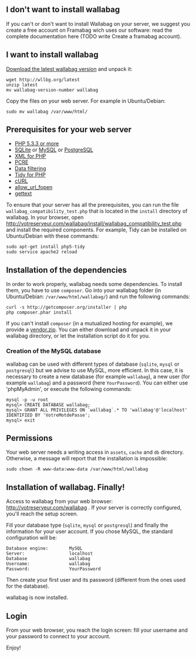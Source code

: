 ## I don't want to install wallabag
If you can't or don't want to install Wallabag on your server, we suggest you create a free account on Framabag wich uses our software: read the complete documentation here (TODO write Create a framabag account).

## I want to install wallabag
 
[Download the latest wallabag version](http://www.wallabag.org/download) and unpack it:

    wget http://wllbg.org/latest
    unzip latest
    mv wallabag-version-number wallabag

Copy the files on your web server. For example in Ubuntu/Debian:

    sudo mv wallabag /var/www/html/
	
## Prerequisites for your web server
* [PHP 5.3.3 or more](http://php.net/manual/en/install.php)
* [SQLite](http://php.net/manual/en/book.sqlite.php) or [MySQL](http://php.net/manual/fr/book.mysql.php) or [PostgreSQL](http://php.net/manual/en/book.pgsql.php)
* [XML for PHP](http://php.net/xml)
* [PCRE](http://php.net/pcre)
* [Data filtering](http://php.net/manual/book.filter.php)
* [Tidy for PHP](http://php.net/tidy)
* [cURL](http://php.net/curl)
* [allow_url_fopen](http://www.php.net/manual/en/filesystem.configuration.php#ini.allow-url-fopen)
* [gettext](http://php.net/manual/en/book.gettext.php)

To ensure that your server has all the prerequisites, you can run the file `wallabag_compatibility_test.php` that is located in the `install` directory of wallabag. In your browser, open http://votreserveur.com/wallabag/install/wallabag_compatibility_test.php and install the required components. For example, Tidy can be installed on Ubuntu/Debian with these commands:

    sudo apt-get install php5-tidy
    sudo service apache2 reload

## Installation of the dependencies 
In order to work properly, wallabag needs some dependencies. To install them, you have to use `composer`. Go into your wallabag folder (in Ubuntu/Debian: <code>/var/www/html/wallabag/</code>) and run the following commands:

    curl -s http://getcomposer.org/installer | php
    php composer.phar install

If you can't install `composer` (in a mutualized hosting for example), we provide a [vendor.zip](http://wllbg.org/vendor). You can either download and unpack it in your wallabag directory, or let the installation script do it for you.  

### Creation of the MySQL database
wallabag can be used with different types of database (`sqlite`, `mysql` or `postgresql`) but we advise to use MySQL, more efficient. In this case, it is necessary to create a new database (for example `wallabag`), a new user (for example `wallabag`) and a password (here `YourPassword`). You can either use 'phpMyAdmin', or execute the following commands:

    mysql -p -u root
    mysql> CREATE DATABASE wallabag;
    mysql> GRANT ALL PRIVILEGES ON `wallabag`.* TO 'wallabag'@'localhost' IDENTIFIED BY 'VotreMotdePasse';
    mysql> exit

## Permissions
Your web server needs a writing access in `assets`, `cache` and `db` directory. Otherwise, a message will report that the installation is impossible:

    sudo chown -R www-data:www-data /var/www/html/wallabag

## Installation of wallabag. Finally!
Access to wallabag from your web browser: http://votreserveur.com/wallabag . If your server is correctly configured, you'll reach the setup screen.  

Fill your database type (`sqlite`, `mysql` or `postgresql`) and finally the information for your user account. If you chose MySQL, the standard configuration will be:

    Database engine:		MySQL
    Server:					localhost
    Database				wallabag
    Username:				wallabag
    Password:				YourPassword

Then create your first user and its password (different from the ones used for the database).

wallabag is now installed. 

## Login 

From your web browser, you reach the login screen: fill your username and your password to connect to your account.

Enjoy!
